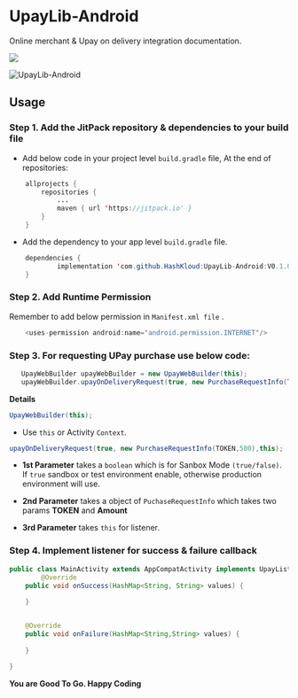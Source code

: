 # UpayLib-Android

Online merchant & Upay on delivery integration documentation. 



[![](https://jitpack.io/v/HashKloud/UpayLib-Android.svg)](https://jitpack.io/#HashKloud/UpayLib-Android)

![UpayLib-Android](https://raw.githubusercontent.com/HashKloud/UpayLib-Android/master/screenshots/upay-on-delivery.gif)

## Usage 

### Step 1. Add the JitPack repository & dependencies to your build file 

- Add below code in your  project level `build.gradle` file,  At the end of repositories: </br> 

```java
	allprojects {
		repositories {
			...
			maven { url 'https://jitpack.io' }
		}
	}
 ``` 
- Add the dependency to your app level `build.gradle` file. 
```java
	dependencies {
	        implementation 'com.github.HashKloud:UpayLib-Android:V0.1.0'
	}
 ```
  
### Step 2. Add Runtime Permission 

Remember to add below  permission in `Manifest.xml file` .
 ```java
     <uses-permission android:name="android.permission.INTERNET"/>
  ```   
 
 ###  Step 3. For requesting UPay purchase use below code: 
 
 ```java 
    UpayWebBuilder upayWebBuilder = new UpayWebBuilder(this);
    upayWebBuilder.upayOnDeliveryRequest(true, new PurchaseRequestInfo(TOKEN,500),this);
 ```
**Details**
```java
UpayWebBuilder(this); 
```
- Use `this` or Activity `Context`. </br>

```java 
upayOnDeliveryRequest(true, new PurchaseRequestInfo(TOKEN,500),this);
``` 
- **1st Parameter** takes a `boolean` which is for Sanbox Mode `(true/false)`. If `true` sandbox or test environment enable, otherwise production environment will use. 

- **2nd Parameter** takes a object of `PuchaseRequestInfo` which takes two params  **TOKEN** and **Amount**

- **3rd Parameter** takes `this` for listener.  

### Step 4.  Implement listener  for success & failure callback 

```java 
public class MainActivity extends AppCompatActivity implements UpayListener{
        @Override
    public void onSuccess(HashMap<String, String> values) {
        
    }


    @Override
    public void onFailure(HashMap<String,String> values) {
       
    }

} 
```

 <b> You are Good To Go. Happy Coding </b>
 
 

